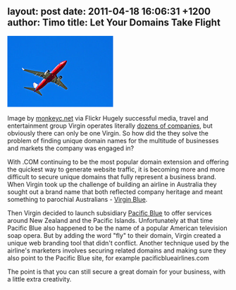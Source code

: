 layout: post
date: 2011-04-18 16:06:31 +1200
author: Timo
title: Let Your Domains Take Flight
----

[![a red dart against a blue canvas](/media/2011-04-18-608161288_31d19e6708_m.jpg)](http://www.flickr.com/photos/73584213@N00/608161288)

Image by [monkeyc.net](http://www.flickr.com/photos/73584213@N00/608161288) via Flickr
Hugely successful media, travel and entertainment group Virgin operates literally [dozens of companies](http://www.virgin.com/company/), but obviously there can only be one Virgin. So how did the they solve the problem of finding unique domain names for the multitude of businesses and markets the company was engaged in?

With .COM continuing to be the most popular domain extension and offering the quickest way to generate website traffic, it is becoming more and more difficult to secure unique domains that fully represent a business brand. When Virgin took up the challenge of building an airline in Australia they sought out a brand name that both reflected company heritage and meant something to parochial Australians - [Virgin Blue](http://www.virginblue.com/). 

Then Virgin decided to launch subsidiary [Pacific Blue](http://archived.link/http://flypacificblue.com/) to offer services around New Zealand and the Pacific Islands. Unfortunately at that time Pacific Blue also happened to be the name of a popular American television soap opera. But by adding the word "fly" to their domain, Virgin created a unique web branding tool that didn't conflict. Another technique used by the airline's marketers involves securing related domains and making sure they also point to the Pacific Blue site, for example pacificblueairlines.com

The point is that you can still secure a great domain for your business, with a little extra creativity.
